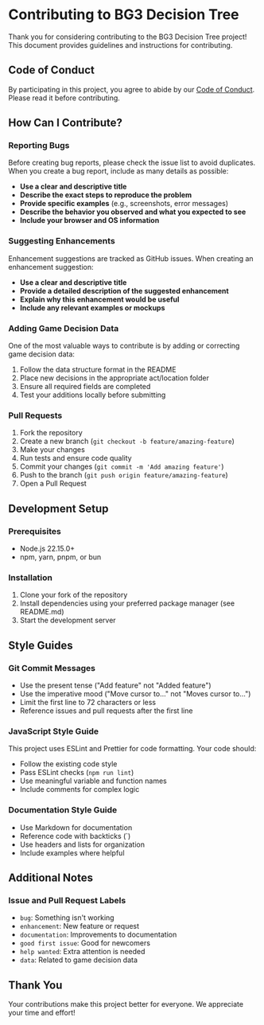 # Contributing to BG3 Decision Tree

Thank you for considering contributing to the BG3 Decision Tree project! This document provides guidelines and instructions for contributing.

## Code of Conduct

By participating in this project, you agree to abide by our [Code of Conduct](CODE_OF_CONDUCT.md). Please read it before contributing.

## How Can I Contribute?

### Reporting Bugs

Before creating bug reports, please check the issue list to avoid duplicates. When you create a bug report, include as many details as possible:

- **Use a clear and descriptive title**
- **Describe the exact steps to reproduce the problem**
- **Provide specific examples** (e.g., screenshots, error messages)
- **Describe the behavior you observed and what you expected to see**
- **Include your browser and OS information**

### Suggesting Enhancements

Enhancement suggestions are tracked as GitHub issues. When creating an enhancement suggestion:

- **Use a clear and descriptive title**
- **Provide a detailed description of the suggested enhancement**
- **Explain why this enhancement would be useful**
- **Include any relevant examples or mockups**

### Adding Game Decision Data

One of the most valuable ways to contribute is by adding or correcting game decision data:

1. Follow the data structure format in the README
2. Place new decisions in the appropriate act/location folder
3. Ensure all required fields are completed
4. Test your additions locally before submitting

### Pull Requests

1. Fork the repository
2. Create a new branch (`git checkout -b feature/amazing-feature`)
3. Make your changes
4. Run tests and ensure code quality
5. Commit your changes (`git commit -m 'Add amazing feature'`)
6. Push to the branch (`git push origin feature/amazing-feature`)
7. Open a Pull Request

## Development Setup

### Prerequisites

- Node.js 22.15.0+
- npm, yarn, pnpm, or bun

### Installation

1. Clone your fork of the repository
2. Install dependencies using your preferred package manager (see README.md)
3. Start the development server

## Style Guides

### Git Commit Messages

- Use the present tense ("Add feature" not "Added feature")
- Use the imperative mood ("Move cursor to..." not "Moves cursor to...")
- Limit the first line to 72 characters or less
- Reference issues and pull requests after the first line

### JavaScript Style Guide

This project uses ESLint and Prettier for code formatting. Your code should:

- Follow the existing code style
- Pass ESLint checks (`npm run lint`)
- Use meaningful variable and function names
- Include comments for complex logic

### Documentation Style Guide

- Use Markdown for documentation
- Reference code with backticks (`)
- Use headers and lists for organization
- Include examples where helpful

## Additional Notes

### Issue and Pull Request Labels

- `bug`: Something isn't working
- `enhancement`: New feature or request
- `documentation`: Improvements to documentation
- `good first issue`: Good for newcomers
- `help wanted`: Extra attention is needed
- `data`: Related to game decision data

## Thank You

Your contributions make this project better for everyone. We appreciate your time and effort!
